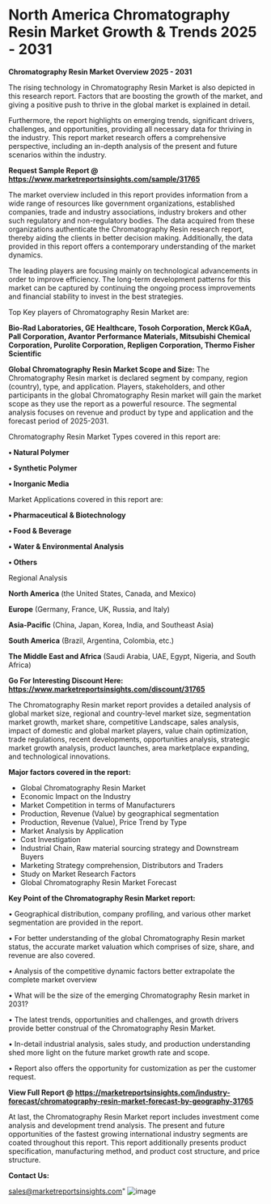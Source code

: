  # North America Chromatography Resin Market Growth & Trends 2025 - 2031

<Strong> Chromatography Resin Market Overview 2025 - 2031</strong>

The rising technology in Chromatography Resin Market is also depicted in this research report. Factors that are boosting the growth of the market, and giving a positive push to thrive in the global market is explained in detail.

Furthermore, the report highlights on emerging trends, significant drivers, challenges, and opportunities, providing all necessary data for thriving in the industry. This report market research offers a comprehensive perspective, including an in-depth analysis of the present and future scenarios within the industry.

<strong>Request Sample Report @ <a href=https://www.marketreportsinsights.com/sample/31765>https://www.marketreportsinsights.com/sample/31765</a></strong>

The market overview included in this report provides information from a wide range of resources like government organizations, established companies, trade and industry associations, industry brokers and other such regulatory and non-regulatory bodies. The data acquired from these organizations authenticate the Chromatography Resin research report, thereby aiding the clients in better decision making. Additionally, the data provided in this report offers a contemporary understanding of the market dynamics.

The leading players are focusing mainly on technological advancements in order to improve efficiency. The long-term development patterns for this market can be captured by continuing the ongoing process improvements and financial stability to invest in the best strategies.

Top Key players of Chromatography Resin Market are:

<strong>Bio-Rad Laboratories, GE Healthcare, Tosoh Corporation, Merck KGaA, Pall Corporation, Avantor Performance Materials, Mitsubishi Chemical Corporation, Purolite Corporation, Repligen Corporation, Thermo Fisher Scientific</strong>

<strong><b>Global Chromatography Resin Market Scope and Size:</b></strong>
The Chromatography Resin market is declared segment by company, region (country), type, and application. Players, stakeholders, and other participants in the global Chromatography Resin market will gain the market scope as they use the report as a powerful resource. The segmental analysis focuses on revenue and product by type and application and the forecast period of 2025-2031.

Chromatography Resin Market Types covered in this report are:

<strong>• Natural Polymer

• Synthetic Polymer

• Inorganic Media</strong>

Market Applications covered in this report are:

<strong>• Pharmaceutical & Biotechnology

• Food & Beverage

• Water & Environmental Analysis

• Others</strong> 

Regional Analysis

<strong>North America</strong> (the United States, Canada, and Mexico)

<strong>Europe</strong> (Germany, France, UK, Russia, and Italy)

<strong>Asia-Pacific</strong> (China, Japan, Korea, India, and Southeast Asia)

<strong>South America</strong> (Brazil, Argentina, Colombia, etc.)

<strong>The Middle East and Africa</strong> (Saudi Arabia, UAE, Egypt, Nigeria, and South Africa)

<strong>Go For Interesting Discount Here: <a href=https://www.marketreportsinsights.com/discount/31765>https://www.marketreportsinsights.com/discount/31765</a></strong>

The Chromatography Resin market report provides a detailed analysis of global market size, regional and country-level market size, segmentation market growth, market share, competitive Landscape, sales analysis, impact of domestic and global market players, value chain optimization, trade regulations, recent developments, opportunities analysis, strategic market growth analysis, product launches, area marketplace expanding, and technological innovations.

<strong><b>Major factors covered in the report:</b></strong>
<ul>
  <li>Global Chromatography Resin Market </li>
  <li>Economic Impact on the Industry</li>
  <li>Market Competition in terms of Manufacturers</li>
  <li>Production, Revenue (Value) by geographical segmentation</li>
  <li>Production, Revenue (Value), Price Trend by Type</li>
  <li>Market Analysis by Application</li>
  <li>Cost Investigation</li>
  <li>Industrial Chain, Raw material sourcing strategy and Downstream Buyers</li>
  <li>Marketing Strategy comprehension, Distributors and Traders</li>
  <li>Study on Market Research Factors</li>
  <li>Global Chromatography Resin Market Forecast</li>
</ul>

<strong><b>Key Point of the Chromatography Resin Market report:</b></strong>

• Geographical distribution, company profiling, and various other market segmentation are provided in the report.

• For better understanding of the global Chromatography Resin market status, the accurate market valuation which comprises of size, share, and revenue are also covered.

• Analysis of the competitive dynamic factors better extrapolate the complete market overview

• What will be the size of the emerging Chromatography Resin market in 2031?

• The latest trends, opportunities and challenges, and growth drivers provide better construal of the Chromatography Resin Market.

• In-detail industrial analysis, sales study, and production understanding shed more light on the future market growth rate and scope.

• Report also offers the opportunity for customization as per the customer request.

<strong><b>View Full Report @ <a href=https://marketreportsinsights.com/industry-forecast/chromatography-resin-market-forecast-by-geography-31765>https://marketreportsinsights.com/industry-forecast/chromatography-resin-market-forecast-by-geography-31765</a></b></strong>


At last, the Chromatography Resin Market report includes investment come analysis and development trend analysis. The present and future opportunities of the fastest growing international industry segments are coated throughout this report. This report additionally presents product specification, manufacturing method, and product cost structure, and price structure.

<strong>Contact Us:</strong>

sales@marketreportsinsights.com"
![image](https://github.com/user-attachments/assets/7c254606-e643-43dc-91a1-c3500a99bb01)
